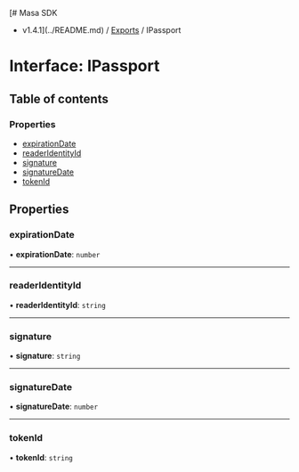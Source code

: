 [# Masa SDK
 - v1.4.1](../README.md) / [Exports](../modules.md) / IPassport

# Interface: IPassport

## Table of contents

### Properties

- [expirationDate](IPassport.md#expirationdate)
- [readerIdentityId](IPassport.md#readeridentityid)
- [signature](IPassport.md#signature)
- [signatureDate](IPassport.md#signaturedate)
- [tokenId](IPassport.md#tokenid)

## Properties

### expirationDate

• **expirationDate**: `number`

___

### readerIdentityId

• **readerIdentityId**: `string`

___

### signature

• **signature**: `string`

___

### signatureDate

• **signatureDate**: `number`

___

### tokenId

• **tokenId**: `string`
